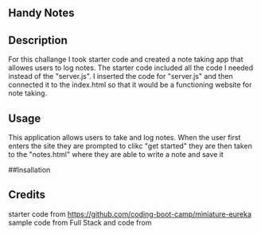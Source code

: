 ## Handy Notes



## Description
For this challange I took starter code and created a note taking app that allowes users to log notes. 
The starter code included all the code I needed instead of the "server.js". I inserted the code for "server.js" and then connected it to the index.html so that it would be a functioning website for note taking.



## Usage
This application allows users to take and log notes.
When the user first enters the site they are prompted to clikc "get started" they are then taken to the "notes.html" where they are able to write a note and save it


##Insallation 


## Credits
starter code from https://github.com/coding-boot-camp/miniature-eureka
sample code from Full Stack and code from 
